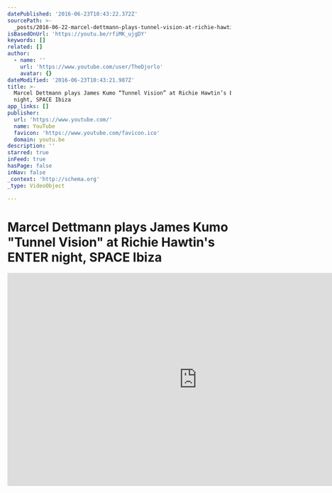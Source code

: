 ```yaml
---
datePublished: '2016-06-23T10:43:22.372Z'
sourcePath: >-
  _posts/2016-06-22-marcel-dettmann-plays-tunnel-vision-at-richie-hawtins-enter.md
isBasedOnUrl: 'https://youtu.be/rfiMK_ujgDY'
keywords: []
related: []
author:
  - name: ''
    url: 'https://www.youtube.com/user/TheDjorlo'
    avatar: {}
dateModified: '2016-06-23T10:43:21.987Z'
title: >-
  Marcel Dettmann plays James Kumo “Tunnel Vision” at Richie Hawtin’s ENTER
  night, SPACE Ibiza
app_links: []
publisher:
  url: 'https://www.youtube.com/'
  name: YouTube
  favicon: 'https://www.youtube.com/favicon.ico'
  domain: youtu.be
description: ''
starred: true
inFeed: true
hasPage: false
inNav: false
_context: 'http://schema.org'
_type: VideoObject

---
```

# Marcel Dettmann plays James Kumo "Tunnel Vision" at Richie Hawtin's ENTER night, SPACE Ibiza

<iframe src="https://cdn.embedly.com/widgets/media.html?src=https%3A%2F%2Fwww.youtube.com%2Fembed%2FrfiMK_ujgDY%3Ffeature%3Doembed&amp;url=http%3A%2F%2Fwww.youtube.com%2Fwatch%3Fv%3DrfiMK_ujgDY&amp;image=https%3A%2F%2Fi.ytimg.com%2Fvi%2FrfiMK_ujgDY%2Fhqdefault.jpg&amp;key=b7d04c9b404c499eba89ee7072e1c4f7&amp;type=text%2Fhtml&amp;schema=youtube" width="854" height="480" scrolling="no" frameborder="0" allowfullscreen="" style=""></iframe>